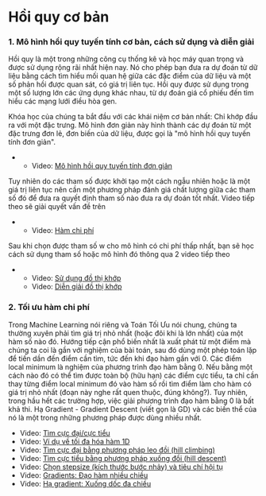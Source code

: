 # Hồi quy cơ bản



### 1. Mô hình hồi quy tuyến tính cơ bản, cách sử dụng và diễn giải

Hồi quy là một trong những công cụ thống kê và học máy quan trọng và được sử dụng rộng rãi nhất hiện nay. Nó cho phép bạn đưa ra dự đoán từ dữ liệu bằng cách tìm hiểu mối quan hệ giữa các đặc điểm của dữ liệu và một số phản hồi được quan sát, có giá trị liên tục. Hồi quy được sử dụng trong một số lượng lớn các ứng dụng khác nhau, từ dự đoán giá cổ phiếu đến tìm hiểu các mạng lưới điều hòa gen.

Khóa học của chúng ta bắt đầu với các khái niệm cơ bản nhất: Chỉ khớp đầu ra với một đặc trưng. Mô hình đơn giản này hình thành các dự đoán từ một đặc trưng đơn lẻ, đơn biến của dữ liệu, được gọi là "mô hình hồi quy tuyến tính đơn giản".

- - Video: [Mô hình hồi quy tuyến tính đơn giản](https://www.coursera.org/learn/ml-regression/lecture/N8p7w/the-simple-linear-regression-model)

Tuy nhiên do các tham số được khởi tạo một cách ngẫu nhiên hoặc là một giá trị liên tục nên cần một phương pháp đánh giá chất lượng giữa các tham số đó để đưa ra quyết định tham số nào đưa ra dự đoán tốt nhất. Video tiếp theo sẽ giải quyết vấn đề trên

- - Video: [Hàm chi phí](https://www.coursera.org/learn/ml-regression/lecture/WYPGc/the-cost-of-using-a-given-line)

Sau khi chọn được tham số w cho mô hình có chi phí thấp nhất, bạn sẽ học cách sử dụng tham số hoặc mô hình đó thông qua 2 video tiếp theo

- - Video: [Sử dụng đồ thị khớp](https://www.coursera.org/learn/ml-regression/lecture/RjYbf/using-the-fitted-line)
  - Video: [Diễn giải đồ thị khớp](https://www.coursera.org/learn/ml-regression/lecture/x8ohF/interpreting-the-fitted-line)



### 2. Tối ưu hàm chi phí

Trong Machine Learning nói riêng và Toán Tối Ưu nói chung, chúng ta thường xuyên phải tìm giá trị nhỏ nhất (hoặc đôi khi là lớn nhất) của một hàm số nào đó. Hướng tiếp cận phổ biến nhất là xuất phát từ một điểm mà chúng ta coi là gần với nghiệm của bài toán, sau đó dùng một phép toán lặp để tiến dần đến điểm cần tìm, tức đến khi đạo hàm gần với 0. Các điểm local minimum là nghiệm của phương trình đạo hàm bằng 0. Nếu bằng một cách nào đó có thể tìm được toàn bộ (hữu hạn) các điểm cực tiểu, ta chỉ cần thay từng điểm local minimum đó vào hàm số rồi tìm điểm làm cho hàm có giá trị nhỏ nhất (đoạn này nghe rất quen thuộc, đúng không?). Tuy nhiên, trong hầu hết các trường hợp, việc giải phương trình đạo hàm bằng 0 là bất khả thi. Hạ Gradient - Gradient Descent (viết gọn là GD) và các biến thể của nó là một trong những phương pháp được dùng nhiều nhất.

- Video: [Tìm cực đại/cực tiểu](https://www.coursera.org/learn/ml-regression/lecture/RUtxG/finding-maxima-or-minima-analytically)
- Video: [Ví dụ về tối đa hóa hàm 1D](https://www.coursera.org/learn/ml-regression/lecture/wN0CA/maximizing-a-1d-function-a-worked-example)
- Video: [Tìm cực đại bằng phương pháp leo đồi (hill climbing)](https://www.coursera.org/learn/ml-regression/lecture/O4j1e/finding-the-max-via-hill-climbing)
- Video: [Tìm cực tiểu bằng phương pháp xuống đồi (hill descent)](https://www.coursera.org/learn/ml-regression/lecture/zVcGn/finding-the-min-via-hill-descent)
- Video: [Chọn stepsize (kích thước bước nhảy) và tiêu chí hội tụ](https://www.coursera.org/learn/ml-regression/lecture/3UvFZ/choosing-stepsize-and-convergence-criteria)
- Video: [Gradients: Đạo hàm nhiều chiều](https://www.coursera.org/learn/ml-regression/lecture/ZwU5b/gradients-derivatives-in-multiple-dimensions)
- Video: [Hạ gradient: Xuống dốc đa chiều](https://www.coursera.org/learn/ml-regression/lecture/6PJ3h/gradient-descent-multidimensional-hill-descent)